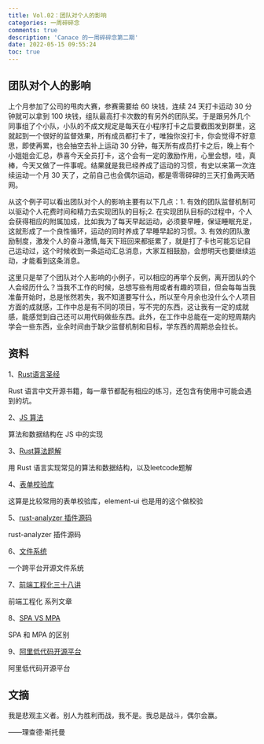 ```yaml
---
title: Vol.02：团队对个人的影响
categories: 一周碎碎念
comments: true
description: 'Canace 的一周碎碎念第二期'
date: 2022-05-15 09:55:24
toc: true
---
```

## 团队对个人的影响

上个月参加了公司的甩肉大赛，参赛需要给 60 块钱，连续 24 天打卡运动 30 分钟就可以拿到 100 块钱，组队最高打卡次数的有另外的团队奖。于是跟另外几个同事组了个小队，小队的不成文规定是每天在小程序打卡之后要截图发到群里，这就起到一个很好的监督效果，所有成员都打卡了，唯独你没打卡，你会觉得不好意思，即使再累，也会抽空去补上运动 30 分钟，每天所有成员打卡之后，晚上有个小姐姐会汇总，恭喜今天全员打卡，这个会有一定的激励作用，心里会想，哇，真棒，今天又做了一件事呢。结果就是我已经养成了运动的习惯，有史以来第一次连续运动一个月 30 天了，之前自己也会偶尔运动，都是零零碎碎的三天打鱼两天晒网。

从这个例子可以看出团队对个人的影响主要有以下几点：1. 有效的团队监督机制可以驱动个人花费时间和精力去实现团队的目标;2. 在实现团队目标的过程中，个人会获得相应的附属加成，比如我为了每天早起运动，必须要早睡，保证睡眠充足，这就形成了一个良性循环，运动的同时养成了早睡早起的习惯。3. 有效的团队激励制度，激发个人的奋斗激情,每天下班回来都挺累了，就是打了卡也可能忘记自己运动过，这个时候收到一条运动汇总消息，大家互相鼓励，会想明天也要继续运动，才能看到这条消息。

这里只是举了个团队对个人影响的小例子，可以相应的再举个反例，离开团队的个人会经历什么？当我不工作的时候，总想写些有用或者有趣的项目，但会每每当我准备开始时，总是怅然若失，我不知道要写什么，所以至今月余也没什么个人项目方面的成就感，工作中总是有不同的项目，写不完的东西，这让我有一定的成就感，能感觉到自己还可以用代码做些东西。此外，在工作中总能在一定的短周期内学会一些东西，业余时间由于缺少监督机制和目标，学东西的周期总会拉长。

## 资料

1、[Rust语言圣经](https://github.com/sunface/rust-course)

Rust 语言中文开源书籍，每一章节都配有相应的练习，还包含有使用中可能会遇到的坑。

2、[JS 算法](https://github.com/trekhleb/javascript-algorithms)

算法和数据结构在 JS 中的实现

3、[Rust算法题解](https://github.com/rustlang-cn/rust-algos)

用 Rust 语言实现常见的算法和数据结构，以及leetcode题解

4、[表单校验库](https://github.com/yiminghe/async-validator)

这算是比较常用的表单校验库，element-ui 也是用的这个做校验

5、[rust-analyzer 插件源码](https://github.com/rust-lang/rust-analyzer)

rust-analyzer 插件源码

6、[文件系统](https://github.com/spacedriveapp/spacedrive)

一个跨平台开源文件系统

7、[前端工程化三十八讲](https://q.shanyue.tech/engineering/)

前端工程化 系列文章

8、[SPA VS MPA](https://lvivity.com/single-page-app-vs-multi-page-app)

SPA 和 MPA 的区别

9、[阿里低代码开源平台](https://github.com/alibaba/lowcode-engine)

阿里低代码开源平台

## 文摘

我是悲观主义者。别人为胜利而战，我不是。我总是战斗，偶尔会赢。

——理查德·斯托曼